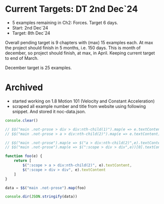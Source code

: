 # Current Targets: DT 2nd Dec`24
* 5 examples remaining in Ch2: Forces. Target 6 days.
* Start: 2nd Dec`24
* Target: 8th Dec`24

Overall pending target is 9 chapters with (max) 15 examples each. At max the project should finish in 5 months, i.e. 150 days. This is month of december, so project should finish, at max, in April. Keeping current target to end of March.

December target is 25 examples.

# Archived
* started working on 1.8 Motion 101 (Velocity and Constant Acceleration)
* scraped all example number and title from website using following snippet. And stored it noc-data.json.

```js
console.clear()

// $$("main .not-prose > div > div:nth-child(1)").map(e => e.textContent)
// $$("main .not-prose > a > div:nth-child(2)").map(e => e.textContent)

// $$("main .not-prose").map(e => $("a > div:nth-child(2)",e).textContent)
// $$("main .not-prose").map(e => $(":scope > div > div",e))[0].textContent

function foo(e) {
    return [
        $(":scope > a > div:nth-child(2)", e).textContent,
        $(":scope > div > div", e).textContent
    ]
}

data = $$("main .not-prose").map(foo)

console.dir(JSON.stringify(data))
```
